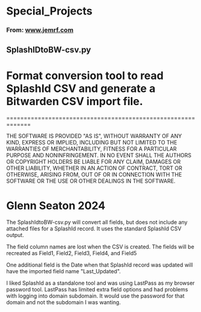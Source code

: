 # Special_Projects
### From: www.jemrf.com
##  SplashIDtoBW-csv.py
#  Format conversion tool to read SplashId CSV and generate a Bitwarden CSV import file.
=============================================================

 THE SOFTWARE IS PROVIDED "AS IS", WITHOUT WARRANTY OF ANY KIND, EXPRESS OR
 IMPLIED, INCLUDING BUT NOT LIMITED TO THE WARRANTIES OF MERCHANTABILITY,
 FITNESS FOR A PARTICULAR PURPOSE AND NONINFRINGEMENT. IN NO EVENT SHALL THE
 AUTHORS OR COPYRIGHT HOLDERS BE LIABLE FOR ANY CLAIM, DAMAGES OR OTHER LIABILITY,
 WHETHER IN AN ACTION OF CONTRACT, TORT OR OTHERWISE, ARISING FROM, OUT OF OR IN
 CONNECTION WITH THE SOFTWARE OR THE USE OR OTHER DEALINGS IN THE SOFTWARE.

 Glenn Seaton 2024
=============================================================
 The SplashIdtoBW-csv.py will convert all fields, but does not include any attached files for a SplashId record.
 It uses the standard SplashId CSV output.

 The field column names are lost when the CSV is created.
 The fields will be recreated as Field1, Field2, Field3, Field4, and Field5

 One additional field is the Date when that SplashId record was updated will have the imported field name "Last_Updated".

 I liked SplashId as a standalone tool and was using LastPass as my browser password tool. LastPass has limited extra field options and had problems with logging into domain subdomain. It would use the password for that domain and not the subdomain I was wanting.
